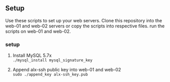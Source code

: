 ## Setup
Use these scripts to set up your web servers.
Clone this repository into the web-01 and web-02 servers or copy the scripts into respective files.
run the scripts on web-01 and web-02.

### setup
1. Install MySQL 5.7x   
```./mysql_install mysql_signature_key```  


2. Append alx-ssh public key into web-01 and web-02   
```sudo ./append_key alx-ssh_key.pub```  

